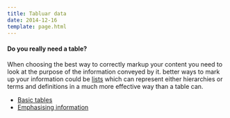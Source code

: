 ```yaml
---
title: Tabluar data
date: 2014-12-16
template: page.html
---
```


<div class="alert alert-block alert-info">
  <h4>Do you really need a table?</h4>

  <p>When choosing the best way to correctly markup your content you need to look at the purpose of the information conveyed by it. better ways to mark up your information could be <a href="/docs/typography/lists">lists</a> which can represent either hierarchies or terms and definitions in a much more effective way than a table can.</p>
</div>

- [Basic tables](/docs/tables/basic)
- [Emphasising information](/docs/tables/emphasis)
